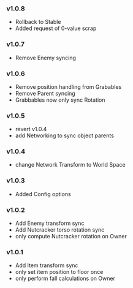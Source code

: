 ### v1.0.8
- Rollback to Stable
- Added request of 0-value scrap

### v1.0.7
- Remove Enemy syncing

### v1.0.6
- Remove position handling from Grabables
- Remove Parent syncing
- Grabbables now only sync Rotation

### v1.0.5
- revert v1.0.4
- add Networking to sync object parents

### v1.0.4
- change Network Transform to World Space

### v1.0.3
- Added Config options

### v1.0.2
- Add Enemy transform sync
- Add Nutcracker torso rotation sync
- only compute Nutcracker rotation on Owner

### v1.0.1
- Add Item transform sync
- only set item position to floor once
- only perform fall calculations on Owner